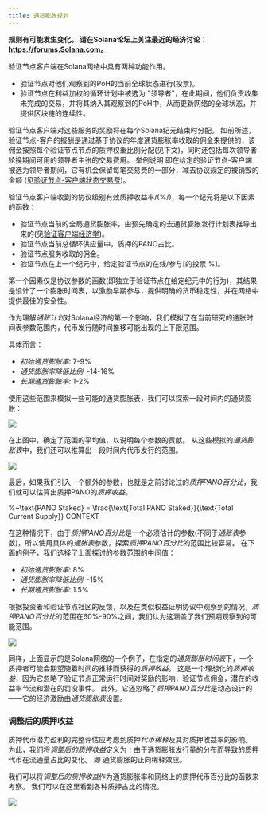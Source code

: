 ```yaml
---
title: 通货膨胀规划
---
```


**规则有可能发生变化。 请在Solana论坛上关注最近的经济讨论：https://forums.Solana.com。**

验证节点客户端在Solana网络中具有两种功能作用。

- 验证节点对他们观察到的PoH的当前全球状态进行\(投票\)。
- 验证节点在利益加权的循环计划中被选为 "领导者"，在此期间，他们负责收集未完成的交易，并将其纳入其观察到的PoH中，从而更新网络的全球状态，并提供区块链的连续性。

验证节点客户端对这些服务的奖励将在每个Solana纪元结束时分配。 如前所述，验证节点-客户的报酬是通过基于协议的年度通货膨胀率收取的佣金来提供的，该佣金按照每个验证节点节点的质押权重比例分配(见下文)，同时还包括每次领导者轮换期间可用的领导者主张的交易费用。 举例说明 即在给定的验证节点-客户端被选为领导者期间，它有机会保留每笔交易费的一部分，减去协议规定的被销毁的金额 (见[验证节点-客户端状态交易费](ed_vce_state_validation_transaction_fees.md))。

验证节点客户端收到的协议级别有效质押收益率/(%/)，每一个纪元将是以下因素的函数：

- 验证节点当前的全局通货膨胀率，由预先确定的去通货膨胀发行计划表推导出来的(见[验证客户端经济学](ed_vce_overview.md))。
- 验证节点当前总循环供应量中，质押的PANO占比。
- 验证节点服务收取的佣金。
- 验证节点在上一个纪元中，给定验证节点的在线/参与\[的投票 %\]。

第一个因素仅是协议参数的函数\(即独立于验证节点在给定纪元中的行为\)，其结果是设计了一个膨胀时间表，以激励早期参与，提供明确的货币稳定性，并在网络中提供最佳的安全性。

作为理解*通胀计划*对Solana经济的第一个影响，我们模拟了在当前研究的通胀时间表参数范围内，代币发行随时间推移可能出现的上下限范围。

具体而言：

- *初始通货膨胀率*: 7-9%
- *通货膨胀率降低比例*: -14-16%
- *长期通货膨胀率*: 1-2%

使用这些范围来模拟一些可能的通货膨胀表，我们可以探索一段时间内的通货膨胀：

![](/img/p_inflation_schedule_ranges_w_comments.png)

在上图中，确定了范围的平均值，以说明每个参数的贡献。 从这些模拟的*通货膨胀表*中，我们还可以推算出一段时间内代币发行的范围。

![](/img/p_total_supply_ranges.png)

最后，如果我们引入一个额外的参数，也就是之前讨论过的*质押PANO百分比*，我们就可以估算出质押PANO的*质押收益*。


%~\text{PANO Staked} = \frac{\text{Total PANO Staked}}{\text{Total Current Supply}} CONTEXT


在这种情况下，由于*质押PANO百分比*是一个必须估计的参数(不同于*通胀表*参数)，所以使用具体的*通胀表*参数，探索*质押PANO百分比*的范围比较容易。 在下面的例子，我们选择了上面探讨的参数范围的中间值：

- *初始通货膨胀率*: 8%
- *通货膨胀率降低比例*: -15%
- *长期通货膨胀率*: 1.5%

根据投资者和验证节点社区的反馈，以及在类似权益证明协议中观察到的情况，*质押PANO百分比*的范围在60%-90%之间，我们认为这涵盖了我们预期观察到的可能范围。

![](/img/p_ex_staked_yields.png)

同样，上面显示的是Solana网络的一个例子，在指定的*通货膨胀时间表*下，一个质押者可能会期望随着时间的推移而获得的*质押收益*。 这是一个理想化的*质押收益*，因为它忽略了验证节点正常运行时间对奖励的影响，验证节点佣金，潜在的收益率节流和潜在的罚没事件。 此外，它还忽略了*质押PANO百分比*是动态设计的——它的经济激励由*通货膨胀表*设置。

### 调整后的质押收益

质押代币潜力盈利的完整评估应考虑到质押*代币稀释*及其对质押收益率的影响。 为此，我们将*调整后的质押收益*定义为：由于通货膨胀发行量的分布而导致的质押代币在流通量占比的变化。 即 通货膨胀的正向稀释效应。

我们可以将*调整后的质押收益*作为通货膨胀率和网络上的质押代币百分比的函数来考察。 我们可以在这里看到各种质押占比的情况。

![](/img/p_ex_staked_dilution.png)
